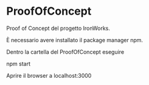 # ProofOfConcept
Proof of Concept del progetto IronWorks.

È necessario avere installato il package manager npm.

Dentro la cartella del ProofOfConcept eseguire

npm start

Aprire il browser a localhost:3000
